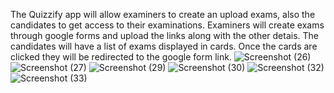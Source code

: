 The Quizzify app will allow examiners to create an upload exams, also the candidates to get access to their examinations.
Examiners will create exams through google forms and upload the links along with the other detais.
The candidates will have a list of exams displayed in cards.
Once the cards are clicked they will be redirected to the google form link.
![Screenshot (26)](https://github.com/ManalMurshid/Quzzify_App/assets/136351098/02d6b2b5-e5fd-4542-ba54-11c0fa676bbd) 
![Screenshot (27)](https://github.com/ManalMurshid/Quzzify_App/assets/136351098/94cf1f88-d71a-4f36-8671-4db7d283824a)
![Screenshot (29)](https://github.com/ManalMurshid/Quzzify_App/assets/136351098/f41863d0-18df-46de-8be8-b61910d6a279)
![Screenshot (30)](https://github.com/ManalMurshid/Quzzify_App/assets/136351098/4cf0b2d0-6c3b-4ee3-8db8-db2afa213e61)
![Screenshot (32)](https://github.com/ManalMurshid/Quzzify_App/assets/136351098/949235ab-e7bc-4657-ba4a-5ba296b4249c)
![Screenshot (33)](https://github.com/ManalMurshid/Quzzify_App/assets/136351098/a5698931-f404-47b4-b0f6-8c63eb7b1845)
